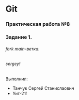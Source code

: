 # Git
### Практическая работа №8
### Задание 1.
###### fork main-ветка.
###### sergey!
Выполнил:
* Танчук Сергей Станислаович
* Уит-211

